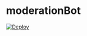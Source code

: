 # moderationBot
[![Deploy](https://www.herokucdn.com/deploy/button.svg)](https://heroku.com/deploy?template=https://github.com/shahzain345/moderationBot)
